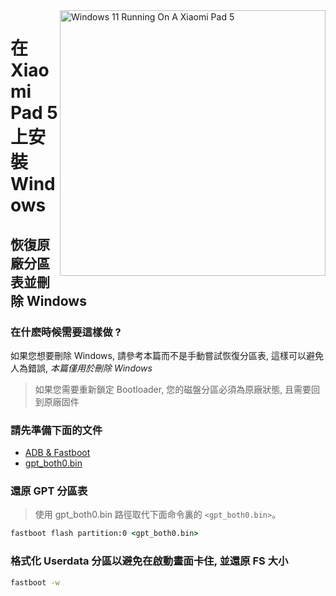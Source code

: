 <img align="right" src="https://raw.githubusercontent.com/erdilS/Port-Windows-11-Xiaomi-Pad-5/main/nabu.png" width="425" alt="Windows 11 Running On A Xiaomi Pad 5">

# 在 Xiaomi Pad 5 上安裝 Windows

## 恢復原廠分區表並刪除 Windows

### 在什麽時候需要這樣做 ?

如果您想要刪除 Windows, 請參考本篇而不是手動嘗試恢復分區表, 這樣可以避免人為錯誤, *本篇僅用於刪除 Windows*
> 如果您需要重新鎖定 Bootloader, 您的磁盤分區必須為原廠狀態, 且需要回到原廠固件

### 請先準備下面的文件
- [ADB & Fastboot](https://developer.android.com/studio/releases/platform-tools)
- [gpt_both0.bin](../../../../releases/tag/1.0)

### 還原 GPT 分區表
> 使用 gpt_both0.bin 路徑取代下面命令裏的 ```<gpt_both0.bin>```。
```cmd
fastboot flash partition:0 <gpt_both0.bin>
```

### 格式化 Userdata 分區以避免在啟動畫面卡住, 並還原 FS 大小
```cmd
fastboot -w
```